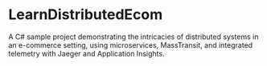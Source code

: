 # LearnDistributedEcom
A C# sample project demonstrating the intricacies of distributed systems in an e-commerce setting, using microservices, MassTransit, and integrated telemetry with Jaeger and Application Insights.
